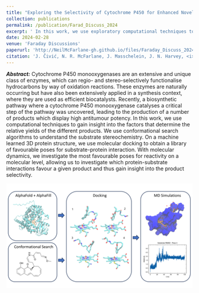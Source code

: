 ```yaml
---
title: "Exploring the Selectivity of Cytochrome P450 for Enhanced Novel Anticancer Agent Synthesis"
collection: publications
permalink: /publication/Farad_Discuss_2024
excerpt: ' In this work, we use exploratory computational techniques to gain insight into the factors that determine the relative yields several antitumour agents synthesised by a Cytochrome P450 enzyme.'
date: 2024-02-28
venue: 'Faraday Discussions'
paperurl: 'http://NeilMcFarlane-gh.github.io/files/Faraday_Discuss_2024.pdf'
citation: 'J. Čivić, N. R. McFarlane, J. Masschelein, J. N. Harvey, <i>Faraday Discuss.</i>, <strong>2024</strong>, 252, 69-88.'
---
```


***Abstract:*** Cytochrome P450 monooxygenases are an extensive and unique class of enzymes, which can regio- and stereo-selectively functionalise hydrocarbons by way of oxidation reactions. These enzymes are naturally occurring but have also been extensively applied in a synthesis context, where they are used as efficient biocatalysts. Recently, a biosynthetic pathway where a cytochrome P450 monooxygenase catalyses a critical step of the pathway was uncovered, leading to the production of a number of products which display high antitumour potency. In this work, we use computational techniques to gain insight into the factors that determine the relative yields of the different products. We use conformational search algorithms to understand the substrate stereochemistry. On a machine learned 3D protein structure, we use molecular docking to obtain a library of favourable poses for substrate-protein interaction. With molecular dynamics, we investigate the most favourable poses for reactivity on a molecular level, allowing us to investigate which protein-substrate interactions favour a given product and thus gain insight into the product selectivity.

![TOC_graphic](/images/TOC_Faraday_Discuss_2024.png)
